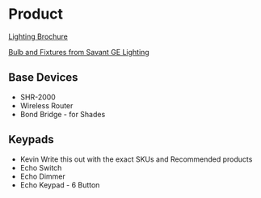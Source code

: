 # Product

[Lighting Brochure](https://sav-marketing-sales.s3.amazonaws.com/public/Savant%20Lighting%20Control%202021.pdf)

[Bulb and Fixtures from Savant GE Lighting](https://www.gelighting.com/dimming)

## Base Devices
* SHR-2000
* Wireless Router
* Bond Bridge - for Shades

## Keypads
* Kevin Write this out with the exact SKUs and Recommended products
* Echo Switch
* Echo Dimmer
* Echo Keypad - 6 Button
